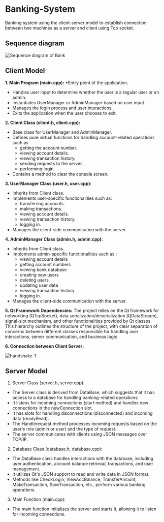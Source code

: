 # Banking-System
Banking system using the client-server model to establish connection between two machines  as a server and client using Tcp socket.

## Sequence diagram
![Sequence diagram of Bank](https://github.com/ahmed2-salah/Banking-System/assets/90197922/446c95f5-5902-473f-9aa1-e1be6b2e8918)

## Client Model 
**1. Main Program (main.cpp):**
*Entry point of the application.
* Handles user input to determine whether the user is a regular user or an admin.
* Instantiates UserManager or AdminManager based on user input.
* Manages the login process and user interactions.
* Exits the application when the user chooses to exit.


 **2. Client Class (client.h, client.cpp):**
* Base class for UserManager and AdminManager.
* Defines pure virtual functions for handling account-related operations such as
  *  getting the account number.
  *  viewing account details.
  *  viewing transaction history.
  *  sending requests to the server.
  *  performing login.
* Contains a method to clear the console screen.

**3. UserManager Class (user.h, user.cpp):**
* Inherits from Client class.
* Implements user-specific functionalities such as:
  *  transferring accounts.
  *  making transactions.
  *  viewing account details.
  *  viewing transaction history.
  *  logging in.
* Manages the client-side communication with the server.

**4. AdminManager Class (admin.h, admin.cpp):**
* Inherits from Client class.
* Implements admin-specific functionalities such as :
  * viewing account details
  * getting account numbers
  * viewing bank database
  * creating new users
  * deleting users
  * updating user data
  * viewing transaction history
  * logging in.
* Manages the client-side communication with the server.

**5. Qt Framework Dependencies:**
The project relies on the Qt framework for networking (QTcpSocket), data serialization/deserialization (QDataStream), signal-slot mechanism, and other functionalities provided by Qt classes.
This hierarchy outlines the structure of the project, with clear separation of concerns between different classes responsible for handling user interactions, server communication, and business logic.

**6. Connection between Client Server:**

![handshake-1](https://github.com/ahmed2-salah/Banking-System/assets/90197922/431a73ca-bcd5-4bd8-b4ab-557259e98e5e)


## Server Model
1. Server Class (server.h, server.cpp):
* The Server class is derived from DataBase, which suggests that it has access to a database for handling banking-related operations.
* It listens for incoming connections (start method) and handles new connections in the newConnection slot.
* It has slots for handling disconnections (disconnected) and incoming data (readyRead).
* The Handlerequest method processes incoming requests based on the user's role (admin or user) and the type of request.
* The server communicates with clients using JSON messages over TCP/IP.

2. Database Class (database.h, database.cpp):
* The DataBase class handles interactions with the database, including user authentication, account balance retrieval, transactions, and user management.
* It utilizes Qt's JSON support to read and write data in JSON format.
* Methods like CheckLogin, ViewAccBalance, TransferAmount, MakeTransaction, SaveTransaction, etc., perform various banking operations.

3. Main Function (main.cpp):
* The main function initializes the server and starts it, allowing it to listen for incoming connections.
